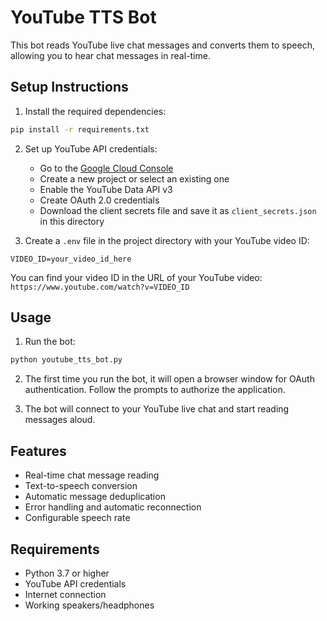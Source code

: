 # YouTube TTS Bot

This bot reads YouTube live chat messages and converts them to speech, allowing you to hear chat messages in real-time.

## Setup Instructions

1. Install the required dependencies:
```bash
pip install -r requirements.txt
```

2. Set up YouTube API credentials:
   - Go to the [Google Cloud Console](https://console.cloud.google.com/)
   - Create a new project or select an existing one
   - Enable the YouTube Data API v3
   - Create OAuth 2.0 credentials
   - Download the client secrets file and save it as `client_secrets.json` in this directory

3. Create a `.env` file in the project directory with your YouTube video ID:
```
VIDEO_ID=your_video_id_here
```
You can find your video ID in the URL of your YouTube video: `https://www.youtube.com/watch?v=VIDEO_ID`

## Usage

1. Run the bot:
```bash
python youtube_tts_bot.py
```

2. The first time you run the bot, it will open a browser window for OAuth authentication. Follow the prompts to authorize the application.

3. The bot will connect to your YouTube live chat and start reading messages aloud.

## Features

- Real-time chat message reading
- Text-to-speech conversion
- Automatic message deduplication
- Error handling and automatic reconnection
- Configurable speech rate

## Requirements

- Python 3.7 or higher
- YouTube API credentials
- Internet connection
- Working speakers/headphones 